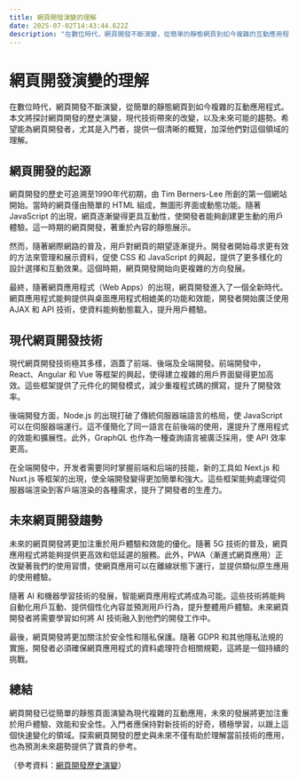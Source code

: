 ```yaml
---
title: 網頁開發演變的理解
date: 2025-07-02T14:43:44.622Z
description: "在數位時代，網頁開發不斷演變，從簡單的靜態網頁到如今複雜的互動應用程式。本文將探討網頁開發的歷史演變，現代技術帶來的改變，以及未來可能的趨勢。希望能為網頁開發者，尤其是入門者，提供一個清晰的概覽，加深他們對這個領域的理解。"
---
```


# 網頁開發演變的理解

在數位時代，網頁開發不斷演變，從簡單的靜態網頁到如今複雜的互動應用程式。本文將探討網頁開發的歷史演變，現代技術帶來的改變，以及未來可能的趨勢。希望能為網頁開發者，尤其是入門者，提供一個清晰的概覽，加深他們對這個領域的理解。

## 網頁開發的起源

網頁開發的歷史可追溯至1990年代初期，由 Tim Berners-Lee 所創的第一個網站開始。當時的網頁僅由簡單的 HTML 組成，無圖形界面或動態功能。隨著 JavaScript 的出現，網頁逐漸變得更具互動性，使開發者能夠創建更生動的用戶體驗。這一時期的網頁開發，著重於內容的靜態展示。

然而，隨著網際網路的普及，用戶對網頁的期望逐漸提升。開發者開始尋求更有效的方法來管理和展示資料，促使 CSS 和 JavaScript 的興起，提供了更多樣化的設計選擇和互動效果。這個時期，網頁開發開始向更複雜的方向發展。

最終，隨著網頁應用程式（Web Apps）的出現，網頁開發進入了一個全新時代。網頁應用程式能夠提供與桌面應用程式相媲美的功能和效能，開發者開始廣泛使用 AJAX 和 API 技術，使資料能夠動態載入，提升用戶體驗。

## 現代網頁開發技術

現代網頁開發技術極其多樣，涵蓋了前端、後端及全端開發。前端開發中，React、Angular 和 Vue 等框架的興起，使得建立複雜的用戶界面變得更加高效。這些框架提供了元件化的開發模式，減少重複程式碼的撰寫，提升了開發效率。

後端開發方面，Node.js 的出現打破了傳統伺服器端語言的格局，使 JavaScript 可以在伺服器端運行。這不僅簡化了同一語言在前後端的使用，還提升了應用程式的效能和擴展性。此外，GraphQL 也作為一種查詢語言被廣泛採用，使 API 效率更高。

在全端開發中，开发者需要同时掌握前端和后端的技能，新的工具如 Next.js 和 Nuxt.js 等框架的出現，使全端開發變得更加簡單和強大。這些框架能夠處理從伺服器端渲染到客戶端渲染的各種需求，提升了開發者的生產力。

## 未來網頁開發趨勢

未來的網頁開發將更加注重於用戶體驗和效能的優化。隨著 5G 技術的普及，網頁應用程式將能夠提供更高效和低延遲的服務。此外，PWA（漸進式網頁應用）正改變著我們的使用習慣，使網頁應用可以在離線狀態下運行，並提供類似原生應用的使用體驗。

隨著 AI 和機器學習技術的發展，智能網頁應用程式將成為可能。這些技術將能夠自動化用戶互動、提供個性化內容並預測用戶行為，提升整體用戶體驗。未來網頁開發者將需要學習如何將 AI 技術融入到他們的開發工作中。

最後，網頁開發將更加關注於安全性和隱私保護。隨著 GDPR 和其他隱私法規的實施，開發者必須確保網頁應用程式的資料處理符合相關規範，這將是一個持續的挑戰。

## 總結

網頁開發已從簡單的靜態頁面演變為現代複雜的互動應用，未來的發展將更加注重於用戶體驗、效能和安全性。入門者應保持對新技術的好奇，積極學習，以跟上這個快速變化的領域。探索網頁開發的歷史與未來不僅有助於理解當前技術的應用，也為預測未來趨勢提供了寶貴的參考。

（參考資料：[網頁開發歷史演變](https://www.w3schools.com/whatis/)）